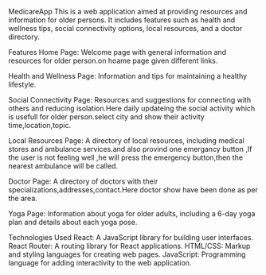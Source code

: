 MedicareApp
This is a web application aimed at providing resources and information for older persons. It includes features such as health and wellness tips, social connectivity options, local resources, and a doctor directory.

Features
Home Page: Welcome page with general information and resources for older person.on hoame page given different links.

Health and Wellness Page: Information and tips for maintaining a healthy lifestyle.

Social Connectivity Page: Resources and suggestions for connecting with others and reducing isolation.Here daily updateing the social activity which is usefull for older person.select city and show their activity time,location,topic.

Local Resources Page: A directory of local resources, including medical stores and ambulance services.and also provind one emergancy button ,If the user is not feeling well ,he will press the emergency button,then the nearest ambulance will be called.

Doctor Page: A directory of doctors with their specializations,addresses,contact.Here doctor show have been done as per the area.

Yoga Page: Information about yoga for older adults, including a 6-day yoga plan and details about each yoga pose.

Technologies Used
React: A JavaScript library for building user interfaces.
React Router: A routing library for React applications.
HTML/CSS: Markup and styling languages for creating web pages.
JavaScript: Programming language for adding interactivity to the web application.
